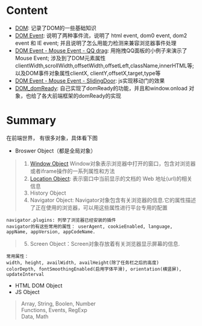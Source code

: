# Content
* [DOM](): 记录了DOM的一些基础知识
* [DOM Event](): 说明了两种事件流，说明了 html event, dom0 event, dom2 event 和 IE event; 并且说明了怎么用能力检测来兼容浏览器事件处理   
* [DOM Event - Mouse Event - QQ drag](): 用拖拽QQ面板的小例子来演示了Mouse Event; 涉及到了DOM元素属性clientWidth,scrollWidth,offsetWidth,offsetLeft,className,innerHTML等;  以及DOM事件对象属性clientX, clientY,offsetX,target,type等
* [DOM Event - Mouse Event - SlidingDoor](): js实现移动门的效果
* [DOM_domReady](): 自己实现了domReady的功能，并且和window.onload 对象，也给了各大前端框架的domReady的实现

# Summary
在前端世界， 有很多对象，具体看下图
* Broswer Object（都是全局对象）
> 1. [Window Object](https://github.com/dudulaopo833/JS-Projects/blob/master/BroswerObject_WindowObject.md) Window对象表示浏览器中打开的窗口，包含对浏览器或者iframe操作的一系列属性和方法    
> 2. [Location Object](https://github.com/dudulaopo833/JS-Projects/blob/master/BroswerObject_WindowObject_LocationObject.md): 表示窗口中当前显示的文档的 Web 地址(url)的相关信息
> 3. History Object  
> 4. Navigator Object: Navigator对象包含有关浏览器的信息.它的属性描述了正在使用的浏览器，可以用这些属性进行平台专用的配置
```
navigator.plugins: 列举了浏览器已经安装的插件
navigator的有这些常用的属性： userAgent, cookieEnabled, language, appName, appVersion, appCodeName.
```
> 5. Screen Object：Screen对象存放着有关浏览器显示屏幕的信息.
```
常用属性： 
width, height, availWidth, availHeight(除了任务栏之后的高度)
colorDepth, fontSmoothingEnabled(启用字体平滑), orientation(横竖屏), updateInterval
```
* HTML DOM Object
* JS Object
> Array, String, Boolen, Number   
> Functions, Events, RegExp  
> Data, Math   

